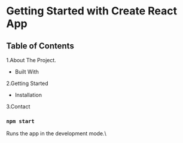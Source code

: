 # Getting Started with Create React App



## Table of Contents

1.About The Project.

 - Built With
 
2.Getting Started

 - Installation
 
3.Contact

### `npm start`

Runs the app in the development mode.\

